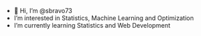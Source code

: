 - 👋 Hi, I’m @sbravo73
- I’m interested in Statistics, Machine Learning and Optimization
- I’m currently learning Statistics and Web Development

<!---
sbravo73/sbravo73 is a ✨ special ✨ repository because its `README.md` (this file) appears on your GitHub profile.
You can click the Preview link to take a look at your changes.
--->
